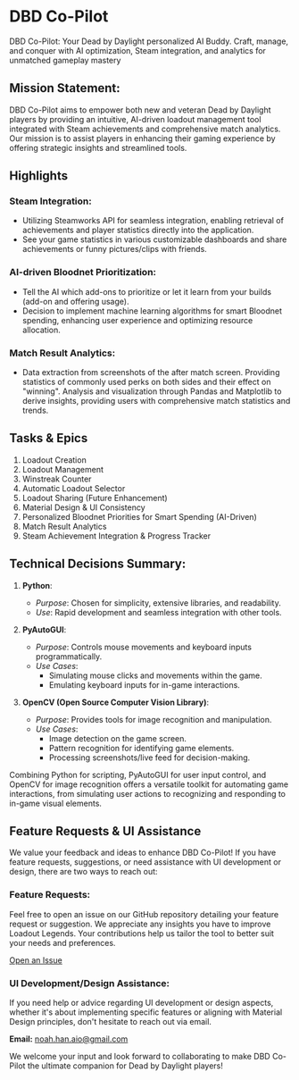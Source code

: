 # DBD Co-Pilot
DBD Co-Pilot: Your Dead by Daylight personalized AI Buddy. Craft, manage, and conquer with AI optimization, Steam integration, and analytics for unmatched gameplay mastery


## Mission Statement:
DBD Co-Pilot aims to empower both new and veteran Dead by Daylight players by providing an intuitive, AI-driven loadout management tool integrated with Steam achievements and comprehensive match analytics. Our mission is to assist players in enhancing their gaming experience by offering strategic insights and streamlined tools.


## Highlights
### Steam Integration:
- Utilizing Steamworks API for seamless integration, enabling retrieval of achievements and player statistics directly into the application.
- See your game statistics in various customizable dashboards and share achievements or funny pictures/clips with friends.


### AI-driven Bloodnet Prioritization:
- Tell the AI which add-ons to prioritize or let it learn from your builds (add-on and offering usage).
- Decision to implement machine learning algorithms for smart Bloodnet spending, enhancing user experience and optimizing resource allocation.


### Match Result Analytics:
- Data extraction from screenshots of the after match screen. Providing statistics of commonly used perks on both sides and their effect on "winning". Analysis and visualization through Pandas and Matplotlib to derive insights, providing users with comprehensive match statistics and trends.


## Tasks & Epics
1. Loadout Creation
2. Loadout Management
3. Winstreak Counter
4. Automatic Loadout Selector
5. Loadout Sharing (Future Enhancement)
6. Material Design & UI Consistency
7. Personalized Bloodnet Priorities for Smart Spending (AI-Driven)
8. Match Result Analytics
9. Steam Achievement Integration & Progress Tracker


## Technical Decisions Summary:

1. **Python**: 
   - *Purpose*: Chosen for simplicity, extensive libraries, and readability.
   - *Use*: Rapid development and seamless integration with other tools.

2. **PyAutoGUI**:
   - *Purpose*: Controls mouse movements and keyboard inputs programmatically.
   - *Use Cases*:
     - Simulating mouse clicks and movements within the game.
     - Emulating keyboard inputs for in-game interactions.

3. **OpenCV (Open Source Computer Vision Library)**:
   - *Purpose*: Provides tools for image recognition and manipulation.
   - *Use Cases*:
     - Image detection on the game screen.
     - Pattern recognition for identifying game elements.
     - Processing screenshots/live feed for decision-making.

Combining Python for scripting, PyAutoGUI for user input control, and OpenCV for image recognition offers a versatile toolkit for automating game interactions, from simulating user actions to recognizing and responding to in-game visual elements.


## Feature Requests & UI Assistance

We value your feedback and ideas to enhance DBD Co-Pilot! If you have feature requests, suggestions, or need assistance with UI development or design, there are two ways to reach out:

### Feature Requests:
Feel free to open an issue on our GitHub repository detailing your feature request or suggestion. We appreciate any insights you have to improve Loadout Legends. Your contributions help us tailor the tool to better suit your needs and preferences.

[Open an Issue](https://github.com/nstrohmayer/DBD-Co-Pilot/issues)

### UI Development/Design Assistance:
If you need help or advice regarding UI development or design aspects, whether it's about implementing specific features or aligning with Material Design principles, don't hesitate to reach out via email.

**Email:** noah.han.aio@gmail.com

We welcome your input and look forward to collaborating to make DBD Co-Pilot the ultimate companion for Dead by Daylight players!
